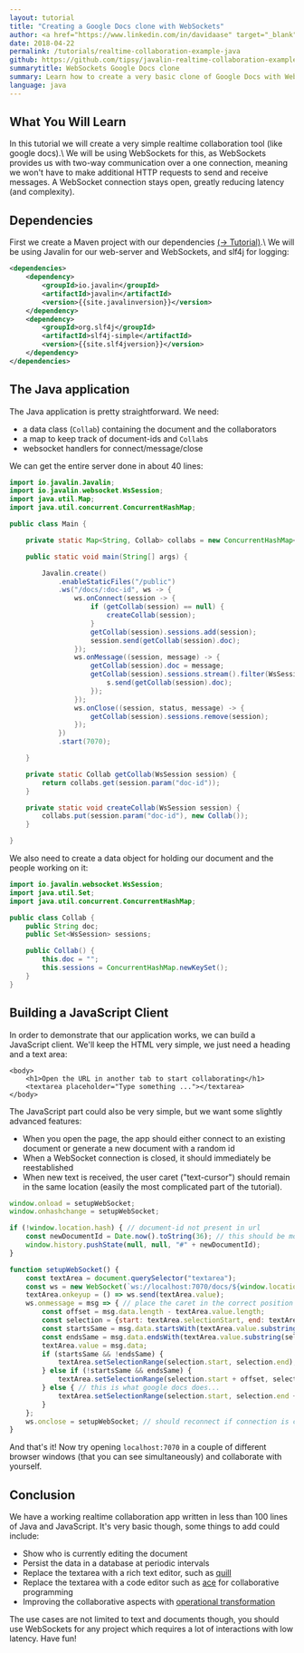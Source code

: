 ```yaml
---
layout: tutorial
title: "Creating a Google Docs clone with WebSockets"
author: <a href="https://www.linkedin.com/in/davidaase" target="_blank">David Åse</a>
date: 2018-04-22
permalink: /tutorials/realtime-collaboration-example-java
github: https://github.com/tipsy/javalin-realtime-collaboration-example
summarytitle: WebSockets Google Docs clone
summary: Learn how to create a very basic clone of Google Docs with WebSockets in Java
language: java
---
```


## What You Will Learn
In this tutorial we will create a very simple realtime collaboration tool (like google docs).\\
We will be using WebSockets for this, as WebSockets provides us with two-way
communication over a one connection, meaning we won't have to
make additional HTTP requests to send and receive messages.
A WebSocket connection stays open, greatly reducing latency (and complexity).

## Dependencies

First we create a Maven project with our dependencies [(→ Tutorial)](/tutorials/maven-setup).\\
We will be using Javalin for our web-server and WebSockets, and slf4j for logging:

```xml
<dependencies>
    <dependency>
        <groupId>io.javalin</groupId>
        <artifactId>javalin</artifactId>
        <version>{{site.javalinversion}}</version>
    </dependency>
    <dependency>
        <groupId>org.slf4j</groupId>
        <artifactId>slf4j-simple</artifactId>
        <version>{{site.slf4jversion}}</version>
    </dependency>
</dependencies>
```

## The Java application
The Java application is pretty straightforward.
We need:
* a data class (`Collab`) containing the document and the collaborators
* a map to keep track of document-ids and `Collab`s
 * websocket handlers for connect/message/close

We can get the entire server done in about 40 lines:

```java
import io.javalin.Javalin;
import io.javalin.websocket.WsSession;
import java.util.Map;
import java.util.concurrent.ConcurrentHashMap;

public class Main {

    private static Map<String, Collab> collabs = new ConcurrentHashMap<>();

    public static void main(String[] args) {

        Javalin.create()
            .enableStaticFiles("/public")
            .ws("/docs/:doc-id", ws -> {
                ws.onConnect(session -> {
                    if (getCollab(session) == null) {
                        createCollab(session);
                    }
                    getCollab(session).sessions.add(session);
                    session.send(getCollab(session).doc);
                });
                ws.onMessage((session, message) -> {
                    getCollab(session).doc = message;
                    getCollab(session).sessions.stream().filter(WsSession::isOpen).forEach(s -> {
                        s.send(getCollab(session).doc);
                    });
                });
                ws.onClose((session, status, message) -> {
                    getCollab(session).sessions.remove(session);
                });
            })
            .start(7070);

    }

    private static Collab getCollab(WsSession session) {
        return collabs.get(session.param("doc-id"));
    }

    private static void createCollab(WsSession session) {
        collabs.put(session.param("doc-id"), new Collab());
    }

}
```

We also need to create a data object for holding our document and the people working on it:
```java
import io.javalin.websocket.WsSession;
import java.util.Set;
import java.util.concurrent.ConcurrentHashMap;

public class Collab {
    public String doc;
    public Set<WsSession> sessions;

    public Collab() {
        this.doc = "";
        this.sessions = ConcurrentHashMap.newKeySet();
    }
}
```

## Building a JavaScript Client
In order to demonstrate that our application works, we can build a JavaScript client.
We'll keep the HTML very simple, we just need a heading and a text area:

```markup
<body>
    <h1>Open the URL in another tab to start collaborating</h1>
    <textarea placeholder="Type something ..."></textarea>
</body>
```

The JavaScript part could also be very simple, but we want some slightly advanced features:

* When you open the page, the app should either connect to an existing document or generate a new document with a random id
* When a WebSocket connection is closed, it should immediately be reestablished
* When new text is received, the user caret ("text-cursor") should remain in the same location (easily the most complicated part of the tutorial).

```javascript
window.onload = setupWebSocket;
window.onhashchange = setupWebSocket;

if (!window.location.hash) { // document-id not present in url
    const newDocumentId = Date.now().toString(36); // this should be more random
    window.history.pushState(null, null, "#" + newDocumentId);
}

function setupWebSocket() {
    const textArea = document.querySelector("textarea");
    const ws = new WebSocket(`ws://localhost:7070/docs/${window.location.hash.substr(1)}`);
    textArea.onkeyup = () => ws.send(textArea.value);
    ws.onmessage = msg => { // place the caret in the correct position
        const offset = msg.data.length - textArea.value.length;
        const selection = {start: textArea.selectionStart, end: textArea.selectionEnd};
        const startsSame = msg.data.startsWith(textArea.value.substring(0, selection.end));
        const endsSame = msg.data.endsWith(textArea.value.substring(selection.start));
        textArea.value = msg.data;
        if (startsSame && !endsSame) {
            textArea.setSelectionRange(selection.start, selection.end);
        } else if (!startsSame && endsSame) {
            textArea.setSelectionRange(selection.start + offset, selection.end + offset);
        } else { // this is what google docs does...
            textArea.setSelectionRange(selection.start, selection.end + offset);
        }
    };
    ws.onclose = setupWebSocket; // should reconnect if connection is closed
}
```

And that's it! Now try opening `localhost:7070` in a couple of different
browser windows (that you can see simultaneously) and collaborate with yourself.

## Conclusion
We have a working realtime collaboration app written in less than 100 lines of Java and JavaScript.
It's very basic though, some things to add could include:

* Show who is currently editing the document
* Persist the data in a database at periodic intervals
* Replace the textarea with a rich text editor, such as [quill](https://quilljs.com)
* Replace the textarea with a code editor such as [ace](https://ace.c9.io/) for collaborative programming
* Improving the collaborative aspects with [operational transformation](https://en.wikipedia.org/wiki/Operational_transformation)

The use cases are not limited to text and documents though, you should use WebSockets
for any project which requires a lot of interactions with low latency. Have fun!
